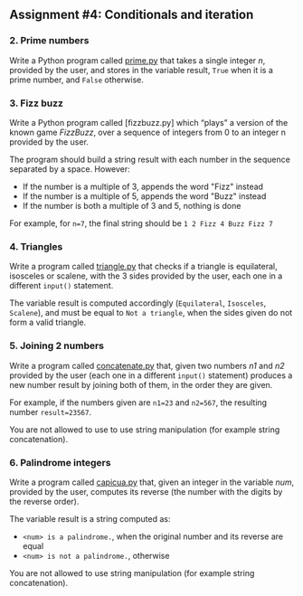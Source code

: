 ## Assignment #4: Conditionals and iteration

### 2. Prime numbers

Write a Python program called [prime.py](prime.py) that takes a single integer *n*, provided by the user, and stores in the
variable result, `True` when it is a prime number, and `False` otherwise.

### 3. Fizz buzz

Write a Python program called [fizzbuzz.py] which “plays” a version of the known game *FizzBuzz*, over a sequence of integers from 0 to an integer n provided by the user.

The program should build a string result with each number in the sequence separated by a space. However:

- If the number is a multiple of 3, appends the word "Fizz" instead
- If the number is a multiple of 5, appends the word "Buzz" instead
- If the number is both a multiple of 3 and 5, nothing is done

For example, for `n=7`, the final string should be `1 2 Fizz 4 Buzz Fizz 7`

### 4. Triangles

Write a program called [triangle.py](triangle.py) that checks if a triangle is equilateral, isosceles or scalene, with the 3 sides provided by the user, each one in a different `input()` statement.

The variable result is computed accordingly (`Equilateral`, `Isosceles`, `Scalene`), and must be equal to `Not a triangle`, when the sides given do not form a valid triangle.

### 5. Joining 2 numbers

Write a program called [concatenate.py](concatenate.py) that, given two numbers *n1* and *n2* provided by the user (each one in a
different `input()` statement) produces a new number result by joining both of them, in the order they are given.

For example, if the numbers given are `n1=23` and `n2=567`, the resulting number `result=23567`.

You are not allowed to use to use string manipulation (for example string concatenation).

### 6. Palindrome integers

Write a program called [capicua.py](capicua.py) that, given an integer in the variable *num*, provided by the user, computes its
reverse (the number with the digits by the reverse order).

The variable result is a string computed as:

-  `<num> is a palindrome.`, when the original number and its reverse are equal
-  `<num> is not a palindrome.`, otherwise
  
You are not allowed to use string manipulation (for example string concatenation).
